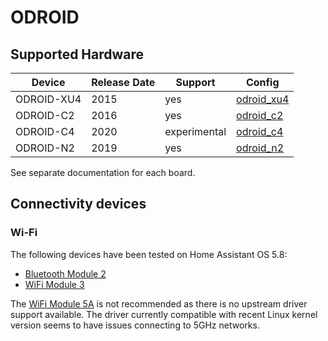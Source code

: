 # ODROID

## Supported Hardware

| Device         | Release Date  | Support      | Config    |
|----------------|---------------|--------------|-----------|
| ODROID-XU4     | 2015          | yes          | [odroid_xu4](../../../buildroot-external/configs/odroid_xu4_defconfig)|
| ODROID-C2      | 2016          | yes          | [odroid_c2](../../../buildroot-external/configs/odroid_c2_defconfig) |
| ODROID-C4      | 2020          | experimental | [odroid_c4](../../../buildroot-external/configs/odroid_c4_defconfig) |
| ODROID-N2      | 2019          | yes          | [odroid_n2](../../../buildroot-external/configs/odroid_n2_defconfig) |

See separate documentation for each board.

## Connectivity devices

### Wi-Fi

The following devices have been tested on Home Assistant OS 5.8:

- [Bluetooth Module 2](https://www.hardkernel.com/shop/bluetooth-module-2/)
- [WiFi Module 3](https://www.hardkernel.com/shop/wifi-module-3/)

The [WiFi Module 5A](https://www.hardkernel.com/shop/wifi-module-5a/) is not
recommended as there is no upstream driver support available. The driver
currently compatible with recent Linux kernel version seems to have issues
connecting to 5GHz networks.
